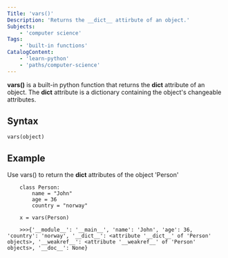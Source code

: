 ```yaml
---
Title: 'vars()'
Description: 'Returns the __dict__ attirbute of an object.'
Subjects: 
	- 'computer science'
Tags: 
	- 'built-in functions'
CatalogContent: 
	- 'learn-python'
	- 'paths/computer-science'
---
```


**vars()** is a built-in python function that returns the __dict__ attribute of an object. The __dict__ attribute is a dictionary containing the object's changeable attributes.

## Syntax
```pseudo
vars(object)
```

## Example

Use vars() to return the __dict__ attributes of the object 'Person'

```codebyte/python
	class Person:
		name = "John"
		age = 36
		country = "norway"

	x = vars(Person)
	
	>>>{'__module__': '__main__', 'name': 'John', 'age': 36, 'country': 'norway', '__dict__': <attribute '__dict__' of 'Person' objects>, '__weakref__': <attribute '__weakref__' of 'Person' objects>, '__doc__': None}
```
